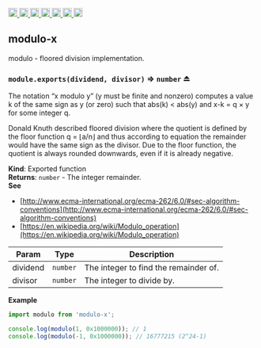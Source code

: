 <a
  href="https://travis-ci.org/Xotic750/modulo-x"
  title="Travis status">
<img
  src="https://travis-ci.org/Xotic750/modulo-x.svg?branch=master"
  alt="Travis status" height="18">
</a>
<a
  href="https://david-dm.org/Xotic750/modulo-x"
  title="Dependency status">
<img src="https://david-dm.org/Xotic750/modulo-x/status.svg"
  alt="Dependency status" height="18"/>
</a>
<a
  href="https://david-dm.org/Xotic750/modulo-x?type=dev"
  title="devDependency status">
<img src="https://david-dm.org/Xotic750/modulo-x/dev-status.svg"
  alt="devDependency status" height="18"/>
</a>
<a
  href="https://badge.fury.io/js/modulo-x"
  title="npm version">
<img src="https://badge.fury.io/js/modulo-x.svg"
  alt="npm version" height="18">
</a>
<a
  href="https://www.jsdelivr.com/package/npm/modulo-x"
  title="jsDelivr hits">
<img src="https://data.jsdelivr.com/v1/package/npm/modulo-x/badge?style=rounded"
  alt="jsDelivr hits" height="18">
</a>
<a
  href="https://bettercodehub.com/results/Xotic750/modulo-x"
  title="bettercodehub score">
<img src="https://bettercodehub.com/edge/badge/Xotic750/modulo-x?branch=master"
  alt="bettercodehub score" height="18">
</a>
<a
  href="https://coveralls.io/github/Xotic750/modulo-x?branch=master"
  title="Coverage Status">
<img src="https://coveralls.io/repos/github/Xotic750/modulo-x/badge.svg?branch=master"
  alt="Coverage Status" height="18">
</a>

<a name="module_modulo-x"></a>

## modulo-x

modulo - floored division implementation.

<a name="exp_module_modulo-x--module.exports"></a>

### `module.exports(dividend, divisor)` ⇒ <code>number</code> ⏏

The notation “x modulo y” (y must be finite and nonzero) computes a value k
of the same sign as y (or zero) such that abs(k) < abs(y) and x-k = q × y
for some integer q.

Donald Knuth described floored division where the quotient is defined by
the floor function q = ⌊a/n⌋ and thus according to equation the remainder
would have the same sign as the divisor. Due to the floor function, the
quotient is always rounded downwards, even if it is already negative.

**Kind**: Exported function  
**Returns**: <code>number</code> - The integer remainder.  
**See**

- [http://www.ecma-international.org/ecma-262/6.0/#sec-algorithm-conventions](http://www.ecma-international.org/ecma-262/6.0/#sec-algorithm-conventions)
- [https://en.wikipedia.org/wiki/Modulo_operation](https://en.wikipedia.org/wiki/Modulo_operation)

| Param    | Type                | Description                           |
| -------- | ------------------- | ------------------------------------- |
| dividend | <code>number</code> | The integer to find the remainder of. |
| divisor  | <code>number</code> | The integer to divide by.             |

**Example**

```js
import modulo from 'modulo-x';

console.log(modulo(1, 0x1000000)); // 1
console.log(modulo(-1, 0x1000000)); // 16777215 (2^24-1)
```
